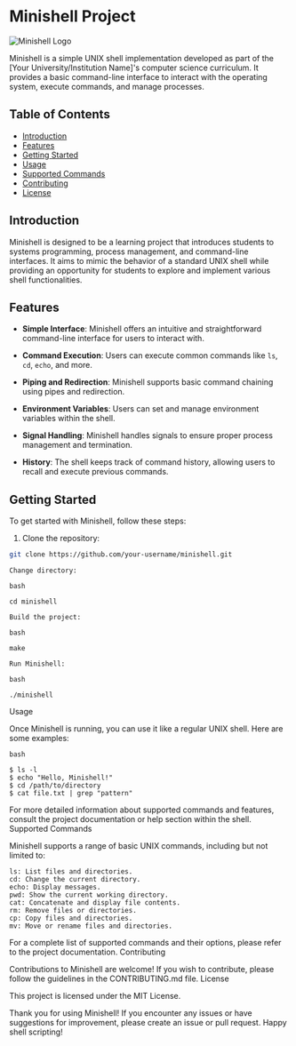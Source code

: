 
# Minishell Project

![Minishell Logo](minishell_logo.png)

Minishell is a simple UNIX shell implementation developed as part of the [Your University/Institution Name]'s computer science curriculum. It provides a basic command-line interface to interact with the operating system, execute commands, and manage processes.

## Table of Contents

- [Introduction](#introduction)
- [Features](#features)
- [Getting Started](#getting-started)
- [Usage](#usage)
- [Supported Commands](#supported-commands)
- [Contributing](#contributing)
- [License](#license)

## Introduction

Minishell is designed to be a learning project that introduces students to systems programming, process management, and command-line interfaces. It aims to mimic the behavior of a standard UNIX shell while providing an opportunity for students to explore and implement various shell functionalities.

## Features

- **Simple Interface**: Minishell offers an intuitive and straightforward command-line interface for users to interact with.

- **Command Execution**: Users can execute common commands like `ls`, `cd`, `echo`, and more.

- **Piping and Redirection**: Minishell supports basic command chaining using pipes and redirection.

- **Environment Variables**: Users can set and manage environment variables within the shell.

- **Signal Handling**: Minishell handles signals to ensure proper process management and termination.

- **History**: The shell keeps track of command history, allowing users to recall and execute previous commands.

## Getting Started

To get started with Minishell, follow these steps:

1. Clone the repository:

```bash
git clone https://github.com/your-username/minishell.git
```
    Change directory:
```
bash

cd minishell
```
    Build the project:
```
bash

make
```
    Run Minishell:
```
bash

./minishell
```
Usage

Once Minishell is running, you can use it like a regular UNIX shell. Here are some examples:
```
bash

$ ls -l
$ echo "Hello, Minishell!"
$ cd /path/to/directory
$ cat file.txt | grep "pattern"
```
For more detailed information about supported commands and features, consult the project documentation or help section within the shell.
Supported Commands

Minishell supports a range of basic UNIX commands, including but not limited to:

    ls: List files and directories.
    cd: Change the current directory.
    echo: Display messages.
    pwd: Show the current working directory.
    cat: Concatenate and display file contents.
    rm: Remove files or directories.
    cp: Copy files and directories.
    mv: Move or rename files and directories.

For a complete list of supported commands and their options, please refer to the project documentation.
Contributing

Contributions to Minishell are welcome! If you wish to contribute, please follow the guidelines in the CONTRIBUTING.md file.
License

This project is licensed under the MIT License.

Thank you for using Minishell! If you encounter any issues or have suggestions for improvement, please create an issue or pull request. Happy shell scripting!
